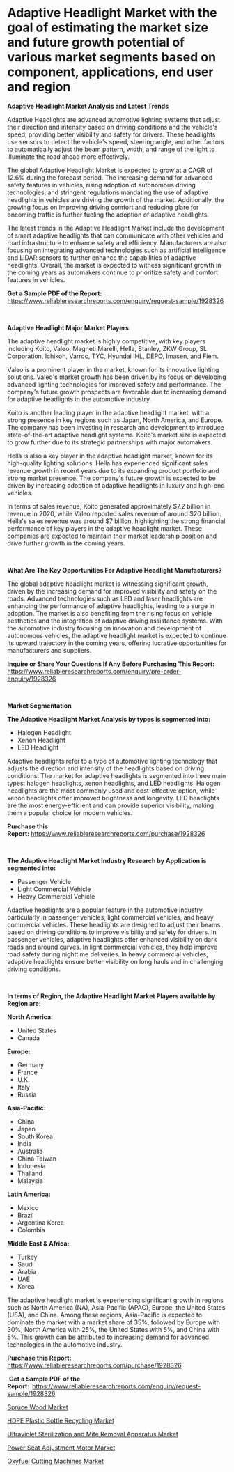 <p><h1>Adaptive Headlight Market with the goal of estimating the market size and future growth potential of various market segments based on component, applications, end user and region</h1></p><p><strong>Adaptive Headlight Market Analysis and Latest Trends</strong></p>
<p><p>Adaptive Headlights are advanced automotive lighting systems that adjust their direction and intensity based on driving conditions and the vehicle's speed, providing better visibility and safety for drivers. These headlights use sensors to detect the vehicle's speed, steering angle, and other factors to automatically adjust the beam pattern, width, and range of the light to illuminate the road ahead more effectively.</p><p>The global Adaptive Headlight Market is expected to grow at a CAGR of 12.6% during the forecast period. The increasing demand for advanced safety features in vehicles, rising adoption of autonomous driving technologies, and stringent regulations mandating the use of adaptive headlights in vehicles are driving the growth of the market. Additionally, the growing focus on improving driving comfort and reducing glare for oncoming traffic is further fueling the adoption of adaptive headlights.</p><p>The latest trends in the Adaptive Headlight Market include the development of smart adaptive headlights that can communicate with other vehicles and road infrastructure to enhance safety and efficiency. Manufacturers are also focusing on integrating advanced technologies such as artificial intelligence and LiDAR sensors to further enhance the capabilities of adaptive headlights. Overall, the market is expected to witness significant growth in the coming years as automakers continue to prioritize safety and comfort features in vehicles.</p></p>
<p><strong>Get a Sample PDF of the Report:&nbsp;</strong> <a href="https://www.reliableresearchreports.com/enquiry/request-sample/1928326">https://www.reliableresearchreports.com/enquiry/request-sample/1928326</a></p>
<p>&nbsp;</p>
<p><strong>Adaptive Headlight Major Market Players</strong></p>
<p><p>The adaptive headlight market is highly competitive, with key players including Koito, Valeo, Magneti Marelli, Hella, Stanley, ZKW Group, SL Corporation, Ichikoh, Varroc, TYC, Hyundai IHL, DEPO, Imasen, and Fiem. </p><p>Valeo is a prominent player in the market, known for its innovative lighting solutions. Valeo's market growth has been driven by its focus on developing advanced lighting technologies for improved safety and performance. The company's future growth prospects are favorable due to increasing demand for adaptive headlights in the automotive industry.</p><p>Koito is another leading player in the adaptive headlight market, with a strong presence in key regions such as Japan, North America, and Europe. The company has been investing in research and development to introduce state-of-the-art adaptive headlight systems. Koito's market size is expected to grow further due to its strategic partnerships with major automakers.</p><p>Hella is also a key player in the adaptive headlight market, known for its high-quality lighting solutions. Hella has experienced significant sales revenue growth in recent years due to its expanding product portfolio and strong market presence. The company's future growth is expected to be driven by increasing adoption of adaptive headlights in luxury and high-end vehicles.</p><p>In terms of sales revenue, Koito generated approximately $7.2 billion in revenue in 2020, while Valeo reported sales revenue of around $20 billion. Hella's sales revenue was around $7 billion, highlighting the strong financial performance of key players in the adaptive headlight market. These companies are expected to maintain their market leadership position and drive further growth in the coming years.</p></p>
<p>&nbsp;</p>
<p><strong>What Are The Key Opportunities For Adaptive Headlight Manufacturers?</strong></p>
<p><p>The global adaptive headlight market is witnessing significant growth, driven by the increasing demand for improved visibility and safety on the roads. Advanced technologies such as LED and laser headlights are enhancing the performance of adaptive headlights, leading to a surge in adoption. The market is also benefiting from the rising focus on vehicle aesthetics and the integration of adaptive driving assistance systems. With the automotive industry focusing on innovation and development of autonomous vehicles, the adaptive headlight market is expected to continue its upward trajectory in the coming years, offering lucrative opportunities for manufacturers and suppliers.</p></p>
<p><strong>Inquire or Share Your Questions If Any Before Purchasing This Report:</strong> <a href="https://www.reliableresearchreports.com/enquiry/pre-order-enquiry/1928326">https://www.reliableresearchreports.com/enquiry/pre-order-enquiry/1928326</a></p>
<p>&nbsp;</p>
<p><strong>Market Segmentation</strong></p>
<p><strong>The Adaptive Headlight Market Analysis by types is segmented into:</strong></p>
<p><ul><li>Halogen Headlight</li><li>Xenon Headlight</li><li>LED Headlight</li></ul></p>
<p><p>Adaptive headlights refer to a type of automotive lighting technology that adjusts the direction and intensity of the headlights based on driving conditions. The market for adaptive headlights is segmented into three main types: halogen headlights, xenon headlights, and LED headlights. Halogen headlights are the most commonly used and cost-effective option, while xenon headlights offer improved brightness and longevity. LED headlights are the most energy-efficient and can provide superior visibility, making them a popular choice for modern vehicles.</p></p>
<p><strong>Purchase this Report:&nbsp;</strong><a href="https://www.reliableresearchreports.com/purchase/1928326">https://www.reliableresearchreports.com/purchase/1928326</a></p>
<p>&nbsp;</p>
<p><strong>The Adaptive Headlight Market Industry Research by Application is segmented into:</strong></p>
<p><ul><li>Passenger Vehicle</li><li>Light Commercial Vehicle</li><li>Heavy Commercial Vehicle</li></ul></p>
<p><p>Adaptive headlights are a popular feature in the automotive industry, particularly in passenger vehicles, light commercial vehicles, and heavy commercial vehicles. These headlights are designed to adjust their beams based on driving conditions to improve visibility and safety for drivers. In passenger vehicles, adaptive headlights offer enhanced visibility on dark roads and around curves. In light commercial vehicles, they help improve road safety during nighttime deliveries. In heavy commercial vehicles, adaptive headlights ensure better visibility on long hauls and in challenging driving conditions.</p></p>
<p>&nbsp;</p>
<p><strong>In terms of Region, the Adaptive Headlight Market Players available by Region are:</strong></p>
<p>
    <p> <strong> North America: </strong>
        <ul>
            <li>United States</li>
            <li>Canada</li>
        </ul>
        </p> 
    <p> <strong> Europe: </strong>
        <ul>
            <li>Germany</li>
            <li>France</li>
            <li>U.K.</li>
            <li>Italy</li>
            <li>Russia</li>
        </ul>
        </p> 
    <p> <strong> Asia-Pacific: </strong>
        <ul>
            <li>China</li>
            <li>Japan</li>
            <li>South Korea</li>
            <li>India</li>
            <li>Australia</li>
            <li>China Taiwan</li>
            <li>Indonesia</li>
            <li>Thailand</li>
            <li>Malaysia</li>
        </ul>
        </p> 
    <p> <strong> Latin America: </strong>
        <ul>
            <li>Mexico</li>
            <li>Brazil</li>
            <li>Argentina Korea</li>
            <li>Colombia</li>
        </ul>
        </p> 
    <p> <strong> Middle East & Africa: </strong>
        <ul>
            <li>Turkey</li>
            <li>Saudi</li>
            <li>Arabia</li>
            <li>UAE</li>
            <li>Korea</li>
        </ul>
    </p>
    </p>
<p><p>The adaptive headlight market is experiencing significant growth in regions such as North America (NA), Asia-Pacific (APAC), Europe, the United States (USA), and China. Among these regions, Asia-Pacific is expected to dominate the market with a market share of 35%, followed by Europe with 30%, North America with 25%, the United States with 5%, and China with 5%. This growth can be attributed to increasing demand for advanced technologies in the automotive industry.</p></p>
<p><strong>Purchase this Report: </strong><a href="https://www.reliableresearchreports.com/purchase/1928326">https://www.reliableresearchreports.com/purchase/1928326</a></p>
<p>&nbsp;<strong>Get a Sample PDF of the Report:&nbsp;&nbsp;</strong><a href="https://www.reliableresearchreports.com/enquiry/request-sample/1928326">https://www.reliableresearchreports.com/enquiry/request-sample/1928326</a></p>
<p><strong></strong></p>
<p><p><a href="https://view.publitas.com/reportprime-1/spruce-wood-market-challenges-opportunities-and-growth-drivers-and-major-market-players-forecasted-for-period-from-2024-2031/">Spruce Wood Market</a></p><p><a href="https://view.publitas.com/reportprime-1/hdpe-plastic-bottle-recycling-market-size-and-growth-market-segmentation-regional-and-country-breakdowns-and-market-trends-for-period-from-2024-2031/">HDPE Plastic Bottle Recycling Market</a></p><p><a href="https://automatic-knee-4c7.notion.site/Ultraviolet-Sterilization-and-Mite-Removal-Apparatus-Market-Centers-on-Aspects-such-as-Market-Growt-99ede2ccb8774a70952f1ed1c9af500d">Ultraviolet Sterilization and Mite Removal Apparatus Market</a></p><p><a href="https://sulfuric-clavicle-d39.notion.site/Power-Seat-Adjustment-Motor-Market-Growth-Market-Trends-COVID-19-Impact-and-Forecasts-for-period--17b0471325864deda4771fbbe4e08f98">Power Seat Adjustment Motor Market</a></p><p><a href="https://github.com/ruddyyedelwadw/Market-Research-Report-List-1/blob/main/oxyfuel-cutting-machines-market.md">Oxyfuel Cutting Machines Market</a></p></p>
